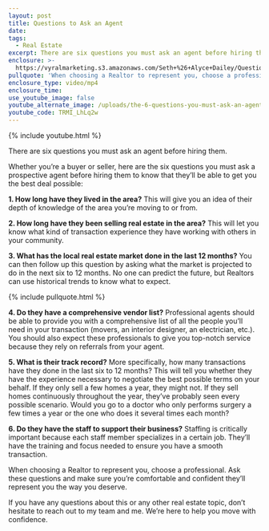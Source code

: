 ```yaml
---
layout: post
title: Questions to Ask an Agent
date:
tags:
  - Real Estate
excerpt: There are six questions you must ask an agent before hiring them.
enclosure: >-
  https://vyralmarketing.s3.amazonaws.com/Seth+%26+Alyce+Dailey/Questions+to+Ask+an+Agent.mp4
pullquote: 'When choosing a Realtor to represent you, choose a professional.'
enclosure_type: video/mp4
enclosure_time:
use_youtube_image: false
youtube_alternate_image: /uploads/the-6-questions-you-must-ask-an-agent-before-hiring-them-youtube.jpg
youtube_code: TRMI_LhLq2w
---
```


{% include youtube.html %}

There are six questions you must ask an agent before hiring them.

Whether you’re a buyer or seller, here are the six questions you must ask a prospective agent before hiring them to know that they’ll be able to get you the best deal possible:

**1\. How long have they lived in the area?** This will give you an idea of their depth of knowledge of the area you’re moving to or from.&nbsp;

**2\. How long have they been selling real estate in the area?** This will let you know what kind of transaction experience they have working with others in your community.&nbsp;

**3\. What has the local real estate market done in the last 12 months?** You can then follow up this question by asking what the market is projected to do in the next six to 12 months. No one can predict the future, but Realtors can use historical trends to know what to expect.&nbsp;

{% include pullquote.html %}

**4\. Do they have a comprehensive vendor list?** Professional agents should be able to provide you with a comprehensive list of all the people you’ll need in your transaction (movers, an interior designer, an electrician, etc.). You should also expect these professionals to give you top-notch service because they rely on referrals from your agent.&nbsp;

**5\. What is their track record?** More specifically, how many transactions have they done in the last six to 12 months? This will tell you whether they have the experience necessary to negotiate the best possible terms on your behalf. If they only sell a few homes a year, they might not. If they sell homes continuously throughout the year, they’ve probably seen every possible scenario. Would you go to a doctor who only performs surgery a few times a year or the one who does it several times each month?

**6\. Do they have the staff to support their business?** Staffing is critically important because each staff member specializes in a certain job. They’ll have the training and focus needed to ensure you have a smooth transaction.&nbsp;

When choosing a Realtor to represent you, choose a professional. Ask these questions and make sure you’re comfortable and confident they’ll represent you the way you deserve.&nbsp;

If you have any questions about this or any other real estate topic, don’t hesitate to reach out to my team and me. We’re here to help you move with confidence.